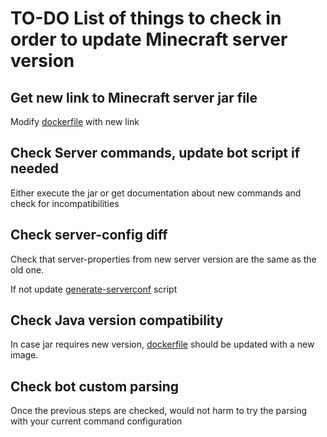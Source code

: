 # TO-DO List of things to check in order to update Minecraft server version

## Get new link to Minecraft server jar file

Modify [dockerfile](../../dockerfile) with new link

## Check Server commands, update bot script if needed

Either execute the jar or get documentation about new commands and check for incompatibilities

## Check server-config diff

Check that server-properties from new server version are the same as the old one.

If not update [generate-serverconf](../../utils/generate-serverconf.sh) script

## Check Java version compatibility

In case jar requires new version, [dockerfile](../../dockerfile) should be updated with a new image.

## Check bot custom parsing

Once the previous steps are checked, would not harm to try the parsing with your current command configuration